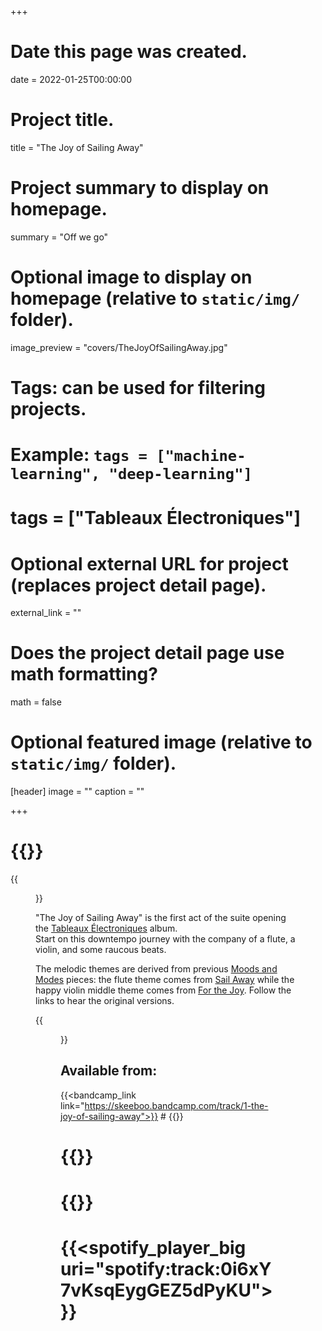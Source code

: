 +++
# Date this page was created.
date = 2022-01-25T00:00:00

# Project title.
title = "The Joy of Sailing Away"

# Project summary to display on homepage.
summary = "Off we go"

# Optional image to display on homepage (relative to `static/img/` folder).
image_preview = "covers/TheJoyOfSailingAway.jpg"

# Tags: can be used for filtering projects.
# Example: `tags = ["machine-learning", "deep-learning"]`
# tags = ["Tableaux Électroniques"]

# Optional external URL for project (replaces project detail page).
external_link = ""

# Does the project detail page use math formatting?
math = false

# Optional featured image (relative to `static/img/` folder).
[header]
image = ""
caption = ""

+++

# {{<bandcamp title="The Joy of Sailing Away" track="4197097085" link="https://skeeboo.bandcamp.com/track/1-the-joy-of-sailing-away">}}

{{<figure src="/img/covers/TheJoyOfSailingAway.jpg" width="320" link="https://distrokid.com/hyperfollow/skeeboo/the-joy-of-sailing-away" target="_blank">}}

"The Joy of Sailing Away" is the first act of the suite opening the [Tableaux Électroniques](/music/tableaux_electroniques) album.</br>
Start on this downtempo journey with the company of a flute, a violin, and some raucous beats. 

The melodic themes are derived from previous [Moods and Modes](/post/moods_and_modes) pieces: the flute theme comes from [Sail Away](/music/sail_away) while the happy violin middle theme comes from [For the Joy](/music/for_the_joy). Follow the links to hear the original versions.

{{<figure src="/img/covers/TheJoyOfSailingAway.jpg" width="320" link="https://distrokid.com/hyperfollow/skeeboo/the-joy-of-sailing-away" target="_blank">}}

## Available from:

{{<bandcamp_link link="https://skeeboo.bandcamp.com/track/1-the-joy-of-sailing-away">}}
# {{<spotify link="https://spoti.fi/2Y4qpRq">}}
# {{<itunes link="https://music.apple.com/us/album/from-dusk-till-dawn-single/1513809245">}}
# {{<globe link="https://song.link/qzx4rvdz7vgjf">}}

# {{<spotify_player_big uri="spotify:track:0i6xY7vKsqEygGEZ5dPyKU">}}
